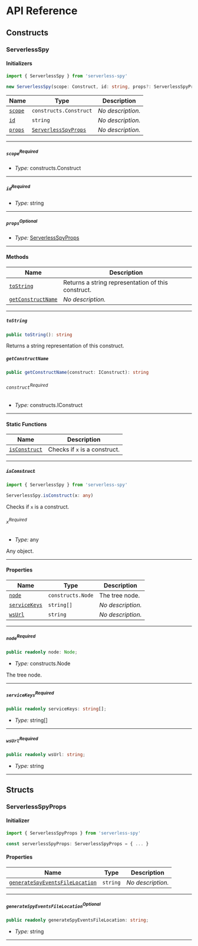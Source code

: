 # API Reference <a name="API Reference" id="api-reference"></a>

## Constructs <a name="Constructs" id="Constructs"></a>

### ServerlessSpy <a name="ServerlessSpy" id="serverless-spy.ServerlessSpy"></a>

#### Initializers <a name="Initializers" id="serverless-spy.ServerlessSpy.Initializer"></a>

```typescript
import { ServerlessSpy } from 'serverless-spy'

new ServerlessSpy(scope: Construct, id: string, props?: ServerlessSpyProps)
```

| **Name** | **Type** | **Description** |
| --- | --- | --- |
| <code><a href="#serverless-spy.ServerlessSpy.Initializer.parameter.scope">scope</a></code> | <code>constructs.Construct</code> | *No description.* |
| <code><a href="#serverless-spy.ServerlessSpy.Initializer.parameter.id">id</a></code> | <code>string</code> | *No description.* |
| <code><a href="#serverless-spy.ServerlessSpy.Initializer.parameter.props">props</a></code> | <code><a href="#serverless-spy.ServerlessSpyProps">ServerlessSpyProps</a></code> | *No description.* |

---

##### `scope`<sup>Required</sup> <a name="scope" id="serverless-spy.ServerlessSpy.Initializer.parameter.scope"></a>

- *Type:* constructs.Construct

---

##### `id`<sup>Required</sup> <a name="id" id="serverless-spy.ServerlessSpy.Initializer.parameter.id"></a>

- *Type:* string

---

##### `props`<sup>Optional</sup> <a name="props" id="serverless-spy.ServerlessSpy.Initializer.parameter.props"></a>

- *Type:* <a href="#serverless-spy.ServerlessSpyProps">ServerlessSpyProps</a>

---

#### Methods <a name="Methods" id="Methods"></a>

| **Name** | **Description** |
| --- | --- |
| <code><a href="#serverless-spy.ServerlessSpy.toString">toString</a></code> | Returns a string representation of this construct. |
| <code><a href="#serverless-spy.ServerlessSpy.getConstructName">getConstructName</a></code> | *No description.* |

---

##### `toString` <a name="toString" id="serverless-spy.ServerlessSpy.toString"></a>

```typescript
public toString(): string
```

Returns a string representation of this construct.

##### `getConstructName` <a name="getConstructName" id="serverless-spy.ServerlessSpy.getConstructName"></a>

```typescript
public getConstructName(construct: IConstruct): string
```

###### `construct`<sup>Required</sup> <a name="construct" id="serverless-spy.ServerlessSpy.getConstructName.parameter.construct"></a>

- *Type:* constructs.IConstruct

---

#### Static Functions <a name="Static Functions" id="Static Functions"></a>

| **Name** | **Description** |
| --- | --- |
| <code><a href="#serverless-spy.ServerlessSpy.isConstruct">isConstruct</a></code> | Checks if `x` is a construct. |

---

##### ~~`isConstruct`~~ <a name="isConstruct" id="serverless-spy.ServerlessSpy.isConstruct"></a>

```typescript
import { ServerlessSpy } from 'serverless-spy'

ServerlessSpy.isConstruct(x: any)
```

Checks if `x` is a construct.

###### `x`<sup>Required</sup> <a name="x" id="serverless-spy.ServerlessSpy.isConstruct.parameter.x"></a>

- *Type:* any

Any object.

---

#### Properties <a name="Properties" id="Properties"></a>

| **Name** | **Type** | **Description** |
| --- | --- | --- |
| <code><a href="#serverless-spy.ServerlessSpy.property.node">node</a></code> | <code>constructs.Node</code> | The tree node. |
| <code><a href="#serverless-spy.ServerlessSpy.property.serviceKeys">serviceKeys</a></code> | <code>string[]</code> | *No description.* |
| <code><a href="#serverless-spy.ServerlessSpy.property.wsUrl">wsUrl</a></code> | <code>string</code> | *No description.* |

---

##### `node`<sup>Required</sup> <a name="node" id="serverless-spy.ServerlessSpy.property.node"></a>

```typescript
public readonly node: Node;
```

- *Type:* constructs.Node

The tree node.

---

##### `serviceKeys`<sup>Required</sup> <a name="serviceKeys" id="serverless-spy.ServerlessSpy.property.serviceKeys"></a>

```typescript
public readonly serviceKeys: string[];
```

- *Type:* string[]

---

##### `wsUrl`<sup>Required</sup> <a name="wsUrl" id="serverless-spy.ServerlessSpy.property.wsUrl"></a>

```typescript
public readonly wsUrl: string;
```

- *Type:* string

---


## Structs <a name="Structs" id="Structs"></a>

### ServerlessSpyProps <a name="ServerlessSpyProps" id="serverless-spy.ServerlessSpyProps"></a>

#### Initializer <a name="Initializer" id="serverless-spy.ServerlessSpyProps.Initializer"></a>

```typescript
import { ServerlessSpyProps } from 'serverless-spy'

const serverlessSpyProps: ServerlessSpyProps = { ... }
```

#### Properties <a name="Properties" id="Properties"></a>

| **Name** | **Type** | **Description** |
| --- | --- | --- |
| <code><a href="#serverless-spy.ServerlessSpyProps.property.generateSpyEventsFileLocation">generateSpyEventsFileLocation</a></code> | <code>string</code> | *No description.* |

---

##### `generateSpyEventsFileLocation`<sup>Optional</sup> <a name="generateSpyEventsFileLocation" id="serverless-spy.ServerlessSpyProps.property.generateSpyEventsFileLocation"></a>

```typescript
public readonly generateSpyEventsFileLocation: string;
```

- *Type:* string

---



